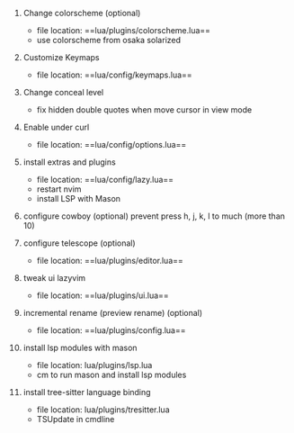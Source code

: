 1. Change colorscheme (optional)
	- file location: ==lua/plugins/colorscheme.lua==
	- use colorscheme from osaka solarized

2. Customize Keymaps
	-  file location: ==lua/config/keymaps.lua==

3. Change conceal level
	- fix hidden double quotes when move cursor in view mode

4. Enable under curl
	- file location: ==lua/config/options.lua==

5. install extras and plugins
	- file location: ==lua/config/lazy.lua==
	- restart nvim
	- install LSP with Mason

6. configure cowboy (optional)
	prevent press h, j, k, l to much (more than 10) 

7. configure telescope (optional)
	- file location: ==lua/plugins/editor.lua==
8. tweak ui lazyvim
	- file location: ==lua/plugins/ui.lua==
9. incremental rename (preview rename) (optional)
	- file location: ==lua/plugins/config.lua==
10. install lsp modules with mason
	- file location: lua/plugins/lsp.lua
	- <leader>cm to run mason and install lsp modules
11. install tree-sitter language binding
	- file location: lua/plugins/tresitter.lua
	- TSUpdate in cmdline